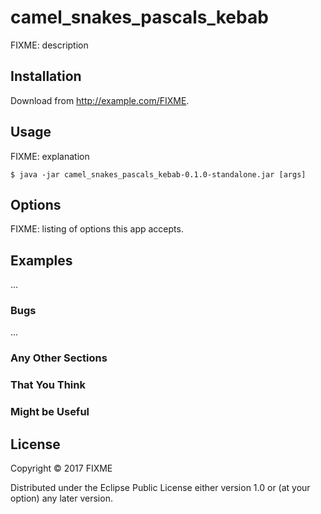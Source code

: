 # camel_snakes_pascals_kebab

FIXME: description

## Installation

Download from http://example.com/FIXME.

## Usage

FIXME: explanation

    $ java -jar camel_snakes_pascals_kebab-0.1.0-standalone.jar [args]

## Options

FIXME: listing of options this app accepts.

## Examples

...

### Bugs

...

### Any Other Sections
### That You Think
### Might be Useful

## License

Copyright © 2017 FIXME

Distributed under the Eclipse Public License either version 1.0 or (at
your option) any later version.
